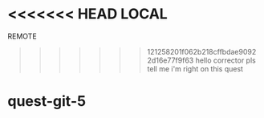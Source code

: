 <<<<<<< HEAD
LOCAL
=======
REMOTE
>>>>>>> 121258201f062b218cffbdae90922d16e77f9f63
hello corrector
pls tell me
i'm right 
on this quest
# quest-git-5
